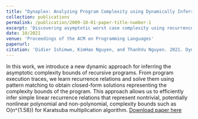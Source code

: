 ```yaml
---
title: "Dynaplex: Analyzing Program Complexity using Dynamically Inferred Recurrence Relations"
collection: publications
permalink: /publication/2009-10-01-paper-title-number-1
excerpt: 'Discovering asymptotic worst case complexity using recurrence relations'
date: 10/2021
venue: 'Proceedings of the ACM on Programming Languages'
paperurl: 
citation: 'Didier Ishimwe, KimHao Nguyen, and ThanhVu Nguyen. 2021. Dynaplex: analyzing program complexity using dynamically inferred recurrence relations. <i>Proc. ACM Program. Lang. 5, OOPSLA, Article 138 (October 2021), 23 pages</i>. DOI:https://doi.org/10.1145/3485515'
---
```

In this work, we introduce a new dynamic approach for
inferring the asymptotic complexity bounds of recursive programs. From program execution traces, we learn
recurrence relations and solve them using pattern matching to obtain closed-form solutions representing the
complexity bounds of the program. This approach allows us to efficiently infer simple linear recurrence relations
that represent nontrivial, potentially nonlinear polynomial and non-polynomial, complexity bounds such as O(n^{1.58}) for Karatsuba multiplication algorithm.
[Download paper here](https://nguyenthanhvuh.github.io/pubs/ishimwe2021dynaplex.pdf)
